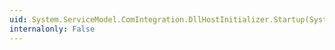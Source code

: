 ```yaml
---
uid: System.ServiceModel.ComIntegration.DllHostInitializer.Startup(System.Object)
internalonly: False
---
```

